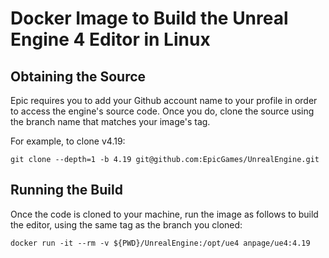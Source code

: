 # Docker Image to Build the Unreal Engine 4 Editor in Linux

## Obtaining the Source
Epic requires you to add your Github account name to your profile in order to access the engine's source code. Once you do, clone the source using the branch name that matches your image's tag.

For example, to clone v4.19:

`git clone --depth=1 -b 4.19 git@github.com:EpicGames/UnrealEngine.git`

## Running the Build
Once the code is cloned to your machine, run the image as follows to build the editor, using the same tag as the branch you cloned:

`docker run -it --rm -v ${PWD}/UnrealEngine:/opt/ue4 anpage/ue4:4.19`
